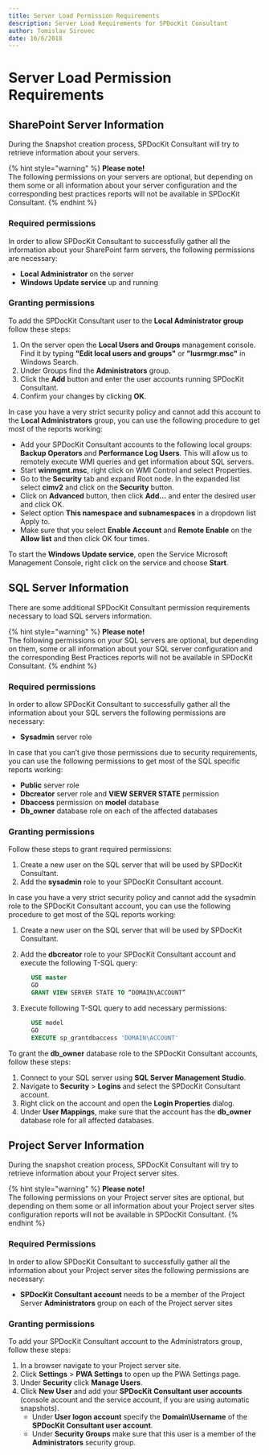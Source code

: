 ```yaml
---
title: Server Load Permission Requirements
description: Server Load Requirements for SPDocKit Consultant
author: Tomislav Sirovec
date: 16/6/2018
---
```


# Server Load Permission Requirements

## SharePoint Server Information

During the Snapshot creation process, SPDocKit Consultant will try to retrieve information about your servers.

{% hint style="warning" %}
**Please note!**  
The following permissions on your servers are optional, but depending on them some or all information about your server configuration and the corresponding best practices reports will not be available in SPDocKit Consultant.
{% endhint %}

### Required permissions

In order to allow SPDocKit Consultant to successfully gather all the information about your SharePoint farm servers, the following permissions are necessary:

* **Local Administrator** on the server
* **Windows Update service** up and running

### Granting permissions

To add the SPDocKit Consultant user to the **Local Administrator group** follow these steps:

1. On the server open the **Local Users and Groups** management console. Find it by typing **"Edit local users and groups"** or **"lusrmgr.msc"** in Windows Search.
2. Under Groups find the **Administrators** group.
3. Click the **Add** button and enter the user accounts running SPDocKit Consultant.
4. Confirm your changes by clicking **OK**.

In case you have a very strict security policy and cannot add this account to the **Local Administrators** group, you can use the following procedure to get most of the reports working:

* Add your SPDocKit Consultant accounts to the following local groups: **Backup Operators** and **Performance Log Users**. This will allow us to remotely execute WMI queries and get information about SQL servers.
* Start **winmgmt.msc**, right click on WMI Control and select Properties.
* Go to the **Security** tab and expand Root node. In the expanded list select **cimv2** and click on the **Security** button.
* Click on **Advanced** button, then click **Add…** and enter the desired user and click OK.
* Select option **This namespace and subnamespaces** in a dropdown list Apply to.
* Make sure that you select **Enable Account** and **Remote Enable** on the **Allow list** and then click OK four times.

To start the **Windows Update service**, open the Service Microsoft Management Console, right click on the service and choose **Start**.

## SQL Server Information

There are some additional SPDocKit Consultant permission requirements necessary to load SQL servers information.

{% hint style="warning" %}
**Please note!**  
The following permissions on your SQL servers are optional, but depending on them, some or all information about your SQL server configuration and the corresponding Best Practices reports will not be available in SPDocKit Consultant.
{% endhint %}

### Required permissions

In order to allow SPDocKit Consultant to successfully gather all the information about your SQL servers the following permissions are necessary:

* **Sysadmin** server role

In case that you can’t give those permissions due to security requirements, you can use the following permissions to get most of the SQL specific reports working:

* **Public** server role
* **Dbcreator** server role and **VIEW SERVER STATE** permission
* **Dbaccess** permission on **model** database
* **Db\_owner** database role on each of the affected databases

### Granting permissions

Follow these steps to grant required permissions:

1. Create a new user on the SQL server that will be used by SPDocKit Consultant.
2. Add the **sysadmin** role to your SPDocKit Consultant account.

In case you have a very strict security policy and cannot add the sysadmin role to the SPDocKit Consultant account, you can use the following procedure to get most of the SQL reports working:

1. Create a new user on the SQL server that will be used by SPDocKit Consultant.
2. Add the **dbcreator** role to your SPDocKit Consultant account and execute the following T-SQL query:

   ```sql
      USE master  
      GO  
      GRANT VIEW SERVER STATE TO “DOMAIN\ACCOUNT”
   ```

3. Execute following T-SQL query to add necessary permissions:

   ```sql
      USE model  
      GO  
      EXECUTE sp_grantdbaccess 'DOMAIN\ACCOUNT'
   ```

To grant the **db\_owner** database role to the SPDocKit Consultant accounts, follow these steps:

1. Connect to your SQL server using **SQL Server Management Studio**.
2. Navigate to **Security** &gt; **Logins** and select the SPDocKit Consultant account.
3. Right click on the account and open the **Login Properties** dialog.
4. Under **User Mappings**, make sure that the account has the **db\_owner** database role for all affected databases.

## Project Server Information

During the snapshot creation process, SPDocKit Consultant will try to retrieve information about your Project server sites.

{% hint style="warning" %}
**Please note!**  
The following permissions on your Project server sites are optional, but depending on them some or all information about your Project server sites configuration reports will not be available in SPDocKit Consultant.
{% endhint %}

### Required Permissions

In order to allow SPDocKit Consultant to successfully gather all the information about your Project server sites the following permissions are necessary:

* **SPDocKit Consultant account** needs to be a member of the Project Server **Administrators** group on each of the Project server sites

### Granting permissions

To add your SPDocKit Consultant account to the Administrators group, follow these steps:

1. In a browser navigate to your Project server site.
2. Click **Settings** &gt; **PWA Settings** to open up the PWA Settings page.
3. Under **Security** click **Manage Users**.
4. Click **New User** and add your **SPDocKit Consultant user accounts** \(console account and the service account, if you are using automatic snapshots\).
   * Under **User logon account** specify the **Domain\Username** of the **SPDocKit Consultant user account**.
   * Under **Security Groups** make sure that this user is a member of the **Administrators** security group.

